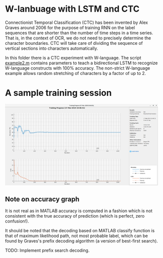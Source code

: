 # W-lanbuage with LSTM and CTC

Connectionist Temporal Classification (CTC) has been invented by Alex Graves around 2006
for the purpose of training RNN on the label sequences that are shorter than the number of
time steps in a time series. That is, in the context of OCR, we do not need to precisely
determine the character boundaries. CTC will take care of dividing the sequence of
vertical sections into characters automatically.

In this folder there is a CTC experiment with W-language. The script [example2.m](./example2.m)
contains parameters to teach a bidirectional LSTM to recognize W-language constructs with 100%
accuracy. The non-strict W-language example allows random stretching of characters by a factor of
up to 2.

# A sample training session

![Training session](./images/TrainingSession.png)

## Note on accuracy graph

It is not real as in MATLAB accuracy is computed in a fashion which is
not consistent with the true accuracy of prediction (which is perfect, zero confusion!).

It should be noted that the decoding based on MATLAB classify function
is that of maximum likelihood path, not most probable label, which can
be found by Graves's prefix decoding algorithm (a version of
best-first search).

TODO: Implement prefix search decoding.